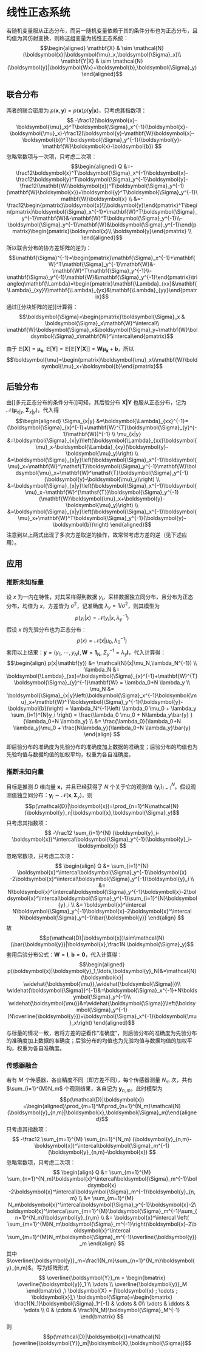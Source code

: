 # 线性正态系统

若随机变量服从正态分布，而另一随机变量依赖于其的条件分布也为正态分布，且均值为其仿射变换，则称这组变量为线性正态系统：
$$\begin{aligned}
\mathbf{X} & \sim \mathcal{N}(\boldsymbol{x}|\boldsymbol{\mu}_x,\boldsymbol{\Sigma}_x)\\
\mathbf{Y|X} & \sim \mathcal{N}(\boldsymbol{y}|\boldsymbol{Wx}+\boldsymbol{b},\boldsymbol{\Sigma}_y)\end{aligned}$$

## 联合分布

两者的联合密度为 $p(\boldsymbol x,\boldsymbol y)=p(\boldsymbol x)p(\boldsymbol y|\boldsymbol x)$，只考虑其指数项：
$$ -\frac12(\boldsymbol{x}-\boldsymbol{\mu}_x)^T\boldsymbol{\Sigma}_x^{-1}(\boldsymbol{x}-\boldsymbol{\mu}_x)-\frac12(\boldsymbol{y}-\mathbf{W}\boldsymbol{x}-\boldsymbol{b})^T\boldsymbol{\Sigma}_y^{-1}(\boldsymbol{y}-\mathbf{W}\boldsymbol{x}-\boldsymbol{b}) $$
忽略常数项与一次项，只考虑二次项：
$$\begin{aligned}
Q &=-\frac12\boldsymbol{x}^T\boldsymbol{\Sigma}_x^{-1}\boldsymbol{x}-\frac12\boldsymbol{y}^T\boldsymbol{\Sigma}_y^{-1}\boldsymbol{y}-\frac12(\mathbf{W}\boldsymbol{x})^T\boldsymbol{\Sigma}_y^{-1}(\mathbf{W}\boldsymbol{x})+\boldsymbol{y}^T\boldsymbol{\Sigma}_y^{-1}\mathbf{W}\boldsymbol{x} \\
&=-\frac12\begin{pmatrix}\boldsymbol{x}\\\boldsymbol{y}\end{pmatrix}^T\begin{pmatrix}\boldsymbol{\Sigma}_x^{-1}+\mathbf{W}^T\boldsymbol{\Sigma}_y^{-1}\mathbf{W}&-\mathbf{W}^T\boldsymbol{\Sigma}_y^{-1}\\-\boldsymbol{\Sigma}_y^{-1}\mathbf{W}&\boldsymbol{\Sigma}_y^{-1}\end{pmatrix}\begin{pmatrix}\boldsymbol{x}\\ \boldsymbol{y}\end{pmatrix} \\
\end{aligned}$$
所以联合分布的协方差矩阵的逆为：
$$\mathbf{\Sigma}^{-1}=\begin{pmatrix}\mathbf{\Sigma}_x^{-1}+\mathbf{W}^T\mathbf{\Sigma}_y^{-1}\mathbf{W}&-\mathbf{W}^T\mathbf{\Sigma}_y^{-1}\\-\mathbf{\Sigma}_y^{-1}\mathbf{W}&\mathbf{\Sigma}_y^{-1}\end{pmatrix}\triangleq\mathbf{\Lambda}=\begin{pmatrix}\mathbf{\Lambda}_{xx}&\mathbf{\Lambda}_{xy}\\\mathbf{\Lambda}_{yx}&\mathbf{\Lambda}_{yy}\end{pmatrix}$$
通过[[分块矩阵的逆]]计算得：
$$\boldsymbol{\Sigma}=\begin{pmatrix}\boldsymbol{\Sigma}_x & \boldsymbol{\Sigma}_x\mathbf{W}^\intercal\\ \mathbf{W}\boldsymbol{\Sigma}_x&\boldsymbol{\Sigma}_y+\mathbf{W}\boldsymbol{\Sigma}_x\mathbf{W}^\intercal\end{pmatrix}$$

由于 $\mathbb{E}[\mathbf{X}]=\mathbf{\mu_x} ,\ \mathbb{E}[\mathbf{Y}]=\mathbb{E}[\mathbb{E}[\mathbf{Y}|\mathbf{X}]]=\mathbf{W\mu_x}+\mathbf{b}$，所以
$$\boldsymbol{\mu}=\begin{pmatrix}\boldsymbol{\mu}_x\\\mathbf{W}\boldsymbol{\mu}_x+\boldsymbol{b}\end{pmatrix}$$

## 后验分布

由[[多元正态分布的条件分布]]可知，其后验分布 $\mathbf{X|Y}$ 也服从正态分布，记为 $\mathcal{N}(\boldsymbol{\mu}_{x|y},\boldsymbol{\Sigma}_{x|y})$。代入得
$$\begin{aligned}
\Sigma_{x|y} &=\boldsymbol{\Lambda}_{xx}^{-1}=(\boldsymbol{\Sigma}_{x}^{-1}+\mathbf{W}^{T}\boldsymbol{\Sigma}_{y}^{-1}\mathbf{W})^{-1} \\
\mu_{x|y} &=\boldsymbol{\Sigma}_{x|y}\left(\boldsymbol{\Lambda}_{xx}\boldsymbol{\mu}_x-\boldsymbol{\Lambda}_{xy}(\boldsymbol{y}-\boldsymbol{\mu}_y)\right) \\
&=\boldsymbol{\Sigma}_{x|y}\left(\boldsymbol{\Sigma}_x^{-1}\boldsymbol{\mu}_x+\mathbf{W}^\mathsf{T}\boldsymbol{\Sigma}_y^{-1}\mathbf{W}\boldsymbol{\mu}_x+\mathbf{W}^\mathsf{T}\boldsymbol{\Sigma}_y^{-1}(\boldsymbol{y}-\boldsymbol{\mu}_y)\right) \\
&=\boldsymbol{\Sigma}_{x|y}\left(\boldsymbol{\Sigma}_x^{-1}\boldsymbol{\mu}_x+\mathbf{W}^{\mathsf{T}}\boldsymbol{\Sigma}_y^{-1}(\mathbf{W}\boldsymbol{\mu}_x+\boldsymbol{y}-\boldsymbol{\mu}_y)\right) \\
&=\boldsymbol{\Sigma}_{x|y}\left(\boldsymbol{\Sigma}_x^{-1}\boldsymbol{\mu}_x+\mathbf{W}^T\boldsymbol{\Sigma}_y^{-1}(\boldsymbol{y}-\boldsymbol{b})\right)
\end{aligned}$$
注意到以上两式出现了多次方差取逆的操作，故常常考虑方差的逆（见下述应用）。
## 应用

### 推断未知标量

设 $x$ 为一内在特性，对其采样得到数据 $y_i$，采样数据独立同分布，且分布为正态分布，均值为 $x$，方差皆为 $\sigma^2$，记准确度 $\lambda_y=1 / \sigma^2$，则其模型为
$$ p(y_i|x)=\mathcal{N}(y_i|x,\lambda_y^{-1}) $$
假设 $x$ 的先验分布也为正态分布：
$$ p(x)=\mathcal{N}(x|\mu_0,\lambda_{0}^{-1}) $$
套用以上结果：$\mathbf{y}=(y_1,\ \cdots,y_N),\mathbf{W}=\mathbf{1}_N,\ \Sigma^{-1}_y=\lambda_y \mathbf{I}$，代入计算得：
$$\begin{align}
p(x|\mathbf{y}) &= \mathcal{N}(x|\mu_N,\lambda_N^{-1}) \\
\lambda_N &= \boldsymbol{\Lambda}_{xx}=\boldsymbol{\Sigma}_{x}^{-1}+\mathbf{W}^{T}\boldsymbol{\Sigma}_{y}^{-1}\mathbf{W} = \lambda_0+N \lambda_y \\
\mu_N &= \boldsymbol{\Sigma}_{x|y}\left(\boldsymbol{\Sigma}_x^{-1}\boldsymbol{\mu}_x+\mathbf{W}^T\boldsymbol{\Sigma}_y^{-1}(\boldsymbol{y}-\boldsymbol{b})\right) = \lambda_N^{-1}\left( \lambda_0 \mu_0 + \lambda_y \sum_{i=1}^{N}y_i \right) = \frac{\lambda_0 \mu_0 + N\lambda_y\bar{y} }{\lambda_0+N \lambda_y} \\
&= \frac{\lambda_0}{\lambda_0+N \lambda_y}\mu_0 + \frac{N\lambda_y}{\lambda_0+N \lambda_y}\bar{y} 
\end{align} $$

即后验分布的准确度为先验分布的准确度加上数据的准确度；后验分布的均值也为先验均值与数据均值的加权平均，权重为各自准确度。

### 推断未知向量

目标是推测 $D$ 维向量 $\mathbf{x}$，并且已经获得了 $N$ 个关于它的观测值 $\{ \mathbf{y}_i \}_{i=1}^N$。假设观测值独立同分布：$\boldsymbol{y}_i\sim\mathcal{N}(\boldsymbol{x},\boldsymbol{\Sigma}_{y})$，则
$$p(\mathcal{D}|\boldsymbol{x})=\prod_{n=1}^N\mathcal{N}(\boldsymbol{y}_n|\boldsymbol{x},\boldsymbol{\Sigma}_y)$$
只考虑其指数项：
$$ -\frac12 \sum_{i=1}^{N} (\boldsymbol{y}_i-\boldsymbol{x})^\intercal\boldsymbol{\Sigma}_y^{-1}(\boldsymbol{y}_i-\boldsymbol{x}) $$
忽略常数项，只考虑二次项：
$$ \begin{align}
Q &= \sum_{i=1}^{N} \boldsymbol{x}^\intercal\boldsymbol{\Sigma}_y^{-1}\boldsymbol{x} -2\boldsymbol{x}^\intercal\boldsymbol{\Sigma}_y^{-1}\boldsymbol{y}_i \\
&= N\boldsymbol{x}^\intercal\boldsymbol{\Sigma}_y^{-1}\boldsymbol{x}-2\boldsymbol{x}^\intercal\boldsymbol{\Sigma}_y^{-1}\sum_{i=1}^{N}\boldsymbol{y}_i  \\
&= \boldsymbol{x}^\intercal N\boldsymbol{\Sigma}_y^{-1}\boldsymbol{x}-2\boldsymbol{x}^\intercal N\boldsymbol{\Sigma}_y^{-1}\bar{\boldsymbol{y}}
\end{align} $$
故
$$p(\mathcal{D}|\boldsymbol{x})\sim\mathcal{N}(\bar{\boldsymbol{y}}|\boldsymbol{x},\frac1N \boldsymbol{\Sigma}_y)$$
套用后验分布公式：$\mathbf{W}=\mathbf{I},\  \boldsymbol{b}=\boldsymbol{0}$，代入计算得：
$$\begin{aligned}
p(\boldsymbol{x}|\boldsymbol{y}_1,\ldots,\boldsymbol{y}_N)&=\mathcal{N}(\boldsymbol{x}| \widehat{\boldsymbol{\mu}},\widehat{\boldsymbol{\Sigma}})\\
\widehat{\boldsymbol{\Sigma}}^{-1}&=\boldsymbol{\Sigma}_x^{-1}+N\boldsymbol{\Sigma}_y^{-1}\\
\widehat{\boldsymbol{\mu}}&=\widehat{\boldsymbol{\Sigma}}\left(\boldsymbol{\Sigma}_y^{-1}(N\overline{\boldsymbol{y}})+\boldsymbol{\Sigma}_x^{-1}\boldsymbol{\mu}_x\right)
\end{aligned}$$
与标量的情况一致，若将方差的逆看作“准确度”，则后验分布的准确度为先验分布的准确度加上数据的准确度；后验分布的均值也为先验均值与数据均值的加权平均，权重为各自准确度。

### 传感器融合

若有 $M$ 个传感器，各自精度不同（即方差不同），每个传感器测量 $N_m$ 次，共有 $\sum_{i=1}^{M}N_m$ 个观测结果，各自记为 $\boldsymbol{y}_{n,m}$，此时模型为
$$p(\mathcal{D}|\boldsymbol{x}) =\begin{aligned}\prod_{m=1}^M\prod_{n=1}^{N_m}\mathcal{N}(\boldsymbol{y}_{n,m}|\boldsymbol{x},\boldsymbol{\Sigma}_m)\end{aligned}$$
只考虑其指数项：
$$ -\frac12 \sum_{m=1}^{M} \sum_{n=1}^{N_m} (\boldsymbol{y}_{n,m}-\boldsymbol{x})^\intercal\boldsymbol{\Sigma}_m^{-1}(\boldsymbol{y}_{n,m}-\boldsymbol{x}) $$
忽略常数项，只考虑二次项：
$$ \begin{align}
Q &= \sum_{m=1}^{M} \sum_{n=1}^{N_m}\boldsymbol{x}^\intercal\boldsymbol{\Sigma}_m^{-1}\boldsymbol{x} -2\boldsymbol{x}^\intercal\boldsymbol{\Sigma}_m^{-1}\boldsymbol{y}_{n,m} \\
&= \sum_{m=1}^{M} N_m\boldsymbol{x}^\intercal\boldsymbol{\Sigma}_y^{-1}\boldsymbol{x}-2\boldsymbol{x}^\intercal\sum_{m=1}^{M}\boldsymbol{\Sigma}_m^{-1}\sum_{n=1}^{N_m}\boldsymbol{y}_{n,m}  \\
&=  \boldsymbol{x}^\intercal \left( \sum_{m=1}^{M}N_m\boldsymbol{\Sigma}_m^{-1}\right)\boldsymbol{x}-2\boldsymbol{x}^\intercal \sum_{m=1}^{M}N_m\boldsymbol{\Sigma}_m^{-1}\overline{\boldsymbol{y}}_m
\end{align} $$
其中 $\overline{\boldsymbol{y}}_m=\frac1{N_m}\sum_{n=1}^{N_m}\boldsymbol{y}_{n,m}$。写为矩阵形式
$$ \overline{\boldsymbol{Y}}_m = \begin{bmatrix}
\overline{\boldsymbol{y}}_1 \\
\vdots   \\
\overline{\boldsymbol{y}}_M
\end{bmatrix}
,\ \boldsymbol{X} = [\boldsymbol{x} ; \cdots ; \boldsymbol{x}],\ \boldsymbol{\Sigma}=\begin{bmatrix}
\frac1{N_1}\boldsymbol{\Sigma}_1^{-1}  & \cdots  & 0\\
 \vdots  & \ddots  & \vdots \\
 0 & \cdots & \frac1{N_M}\boldsymbol{\Sigma}_M^{-1}
\end{bmatrix} $$
则
$$p(\mathcal{D}|\boldsymbol{x})=\mathcal{N}(\overline{\boldsymbol{Y}}_m|\boldsymbol{X},\boldsymbol{\Sigma})$$